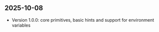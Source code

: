 2025-10-08
----------

- Version 1.0.0: core primitives, basic hints and support for environment variables